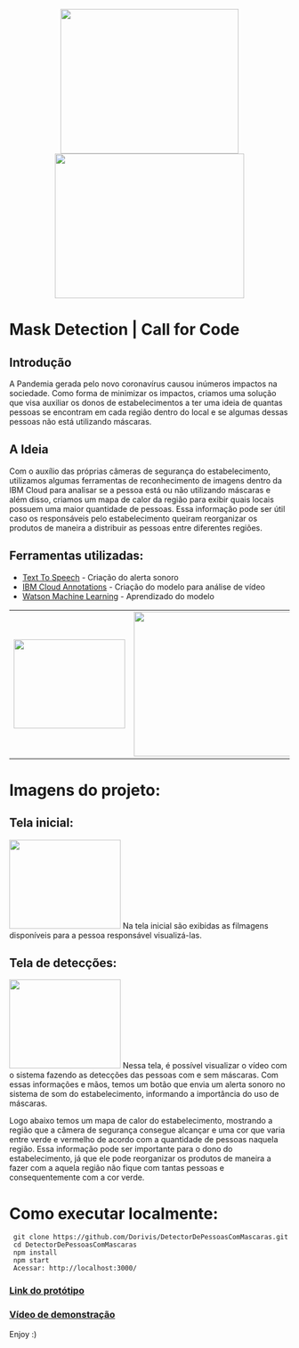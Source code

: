 <p align="center">
<img src="" height="260" width="320">
<img src="https://inforchannel.com.br/wp-content/uploads/2020/03/IBM-C4C.png" height="260" width="340">
</p>

# Mask Detection | Call for Code

## Introdução
A Pandemia gerada pelo novo coronavírus causou inúmeros impactos na sociedade. Como forma de minimizar os impactos, criamos uma solução que visa auxiliar os donos de estabelecimentos a ter uma ideia de quantas pessoas se encontram em cada região dentro do local e se algumas dessas pessoas não está utilizando máscaras.

## A Ideia
Com o auxílio das próprias câmeras de segurança do estabelecimento, utilizamos algumas ferramentas de reconhecimento de imagens dentro da IBM Cloud para analisar se a pessoa está ou não utilizando máscaras e além disso, criamos um mapa de calor da região para exibir quais locais possuem uma maior quantidade de pessoas. Essa informação pode ser útil caso os responsáveis pelo estabelecimento queiram reorganizar os produtos de maneira a distribuir as pessoas entre diferentes regiões.

## Ferramentas utilizadas:
- [Text To Speech](https://www.ibm.com/br-pt/cloud/watson-text-to-speech) - Criação do alerta sonoro
- [IBM Cloud Annotations](https://cloud.annotations.ai/) - Criação do modelo para análise de vídeo
- [Watson Machine Learning](https://www.ibm.com/cloud/machine-learning) - Aprendizado do modelo

| | | |
|:-------------------------:|:-------------------------:|:-------------------------:|
<img src="https://i.imgur.com/Zo98vdU.png" height="160" width="200"> | <img src="https://cloud.annotations.ai/docs-assets/generated_images@1x/0a.CA_login.png" height="260" width="370">  | <img src="https://miro.medium.com/max/688/1*32ofaVnMm3UiK9EPbPyWDg.png" height="260" width="300"> 

# Imagens do projeto:

## Tela inicial:
<img src="" height="160" width="200">
Na tela inicial são exibidas as filmagens disponíveis para a pessoa responsável visualizá-las.

## Tela de detecções:
<img src="" height="160" width="200">
Nessa tela, é possível visualizar o vídeo com o sistema fazendo as detecções das pessoas com e sem máscaras. Com essas informações e mãos, temos um botão que envia um alerta sonoro no sistema de som do estabelecimento, informando a importância do uso de máscaras.

Logo abaixo temos um mapa de calor do estabelecimento, mostrando a região que a câmera de segurança consegue alcançar e uma cor que varia entre verde e vermelho de acordo com a quantidade de pessoas naquela região. Essa informação pode ser importante para o dono do estabelecimento, já que ele pode reorganizar os produtos de maneira a fazer com a aquela região não fique com tantas pessoas e consequentemente com a cor verde.

# Como executar localmente:
```
 git clone https://github.com/Dorivis/DetectorDePessoasComMascaras.git
 cd DetectorDePessoasComMascaras
 npm install
 npm start
 Acessar: http://localhost:3000/
 ```

### [Link do protótipo](https://call4code-detect-mask.herokuapp.com/)

### [Vídeo de demonstração](https://call4code-detect-mask.herokuapp.com/)


Enjoy :)
